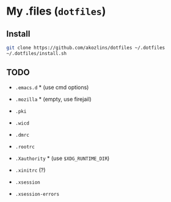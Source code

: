 # My .files (`dotfiles`)

## Install

```sh
git clone https://github.com/akozlins/dotfiles ~/.dotfiles
~/.dotfiles/install.sh
```

## TODO

 - `.emacs.d` * (use cmd options)
 - `.mozilla` * (empty, use firejail)
 - `.pki`
 - `.wicd`

 - `.dmrc`
 - `.rootrc`
 - `.Xauthority` * (use `$XDG_RUNTIME_DIR`)
 - `.xinitrc` (?)
 - `.xsession`
 - `.xsession-errors`
